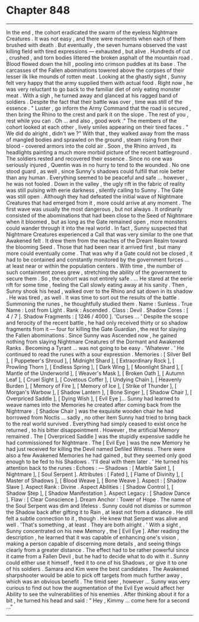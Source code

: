 
# Chapter 848


---

In the end , the cohort eradicated the swarm of the eyeless Nightmare Creatures . It was not easy , and there were moments when each of them brushed with death . But eventually , the seven humans observed the vast killing field with tired expressions — exhausted , but alive .
Hundreds of cut , crushed , and torn bodies littered the broken asphalt of the mountain road . Blood flowed down the hill , pooling into crimson puddles at its base . The carcasses of the Fallen abominations towered above the corpses of their lesser ilk like mounds of rotten meat .
Looking at the ghastly sight , Sunny felt very happy that the army supplied them with actual food . Right now , he was very reluctant to go back to the familiar diet of only eating monster meat .
With a sigh , he turned away and glanced at his ragged band of soldiers . Despite the fact that their battle was over , time was still of the essence .
" Luster , go inform the Army Command that the road is secured , then bring the Rhino to the crest and park it on the slope . The rest of you , rest while you can . Oh … and also , good work ."
The members of the cohort looked at each other , lively smiles appearing on their tired faces .
" We did do alright , didn't we ?"
With that , they walked away from the mass of mangled bodies and sprawled on the ground , steam rising from their blood - covered armors into the cold air . Soon , the Rhino arrived , its headlights painting a much more morbid picture of the recent battleground . The soldiers rested and recovered their essence . Since no one was seriously injured , Quentin was in no hurry to tend to the wounded .
No one stood guard , as well , since Sunny's shadows could fulfill that role better than any human .
Everything seemed to be peaceful and safe … however , he was not fooled .
Down in the valley , the ugly rift in the fabric of reality was still pulsing with eerie darkness , silently calling to Sunny . The Gate was still open . Although they had defeated the initial wave of Nightmare Creatures that had emerged from it , more could arrive at any moment .
The first wave was usually the most dangerous , but not always . It ordinarily consisted of the abominations that had been close to the Seed of Nightmare when it bloomed , but as long as the Gate remained open , more monsters could wander through it into the real world .
In fact , Sunny suspected that Nightmare Creatures experienced a Call that was very similar to the one that Awakened felt . It drew them from the reaches of the Dream Realm toward the blooming Seed . Those that had been near it arrived first , but many more could eventually come .
That was why if a Gate could not be closed , it had to be contained and constantly monitored by the government forces … at least near or within the population centers . With time , the number of such containment zones grew , stretching the ability of the government to secure them .
So , the cohort was not entirely safe .
… He stared at the eerie rift for some time , feeling the Call slowly eating away at his sanity . Then , Sunny shook his head , walked over to the Rhino and sat down in its shadow .
He was tired , as well .
It was time to sort out the results of the battle .
Summoning the runes , he thoughtfully studied them .
Name : Sunless .
True Name : Lost from Light .
Rank : Ascended .
Class : Devil .
Shadow Cores : [ 4 / 7 ].
Shadow Fragments : [ 1246 / 4000 ].
'Curses … '
Despite the scope and ferocity of the recent battle , he had only received thirty or so shadow fragments from it — four for killing the Gate Guardian , the rest for slaying the Fallen abominations . Since Sunny was Ascended now , he gained nothing from slaying Nightmare Creatures of the Dormant and Awakened Ranks .
Becoming a Tyrant … was not going to be easy .
'Whatever . '
He continued to read the runes with a sour expression .
Memories : [ Silver Bell ], [ Puppeteer's Shroud ], [ Midnight Shard ], [ Extraordinary Rock ], [ Prowling Thorn ], [ Endless Spring ], [ Dark Wing ], [ Moonlight Shard ], [ Mantle of the Underworld ], [ Weaver's Mask ], [ Broken Oath ], [ Autumn Leaf ], [ Cruel Sight ], [ Covetous Coffer ], [ Undying Chain ], [ Heavenly Burden ], [ Memory of Fire ], [ Memory of Ice ], [ Strike of Thunder ], [ Morgan's Warbow ], [ Shadow Lantern ], [ Bone Singer ], [ Shadow Chair ], [ Overpriced Saddle ], [ Dying Wish ], [ Evil Eye ]...
Sunny had learned to weave names into the Memories he created after coming back from the Nightmare . [ Shadow Chair ] was the exquisite wooden chair he had borrowed from Noctis … sadly , no other item Sunny had tried to bring back to the real world survived . Everything had simply ceased to exist once he returned , to his bitter disappointment . However , the artificial Memory remained .
The [ Overpriced Saddle ] was the stupidly expensive saddle he had commissioned for Nightmare . The [ Evil Eye ] was the new Memory he had just received for killing the Devil named Defiled Witness . There were also a few Awakened Memories he had gained , but they seemed only good enough to be fed to his Shadows .
'I'll deal with them later . '
He turned his attention back to the runes :
Echoes : —
Shadows : [ Marble Saint ], [ Nightmare ], [ Soul Serpent ].
Attributes : [ Fated ], [ Flame of Divinity ], [ Master of Shadows ], [ Blood Weave ], [ Bone Weave ].
Aspect : [ Shadow Slave ].
Aspect Rank : Divine .
Aspect Abilities : [ Shadow Control ], [ Shadow Step ], [ Shadow Manifestation ].
Aspect Legacy : [ Shadow Dance ].
Flaw : [ Clear Conscience ].
Dream Anchor : Tower of Hope .
The name of the Soul Serpent was dim and lifeless . Sunny could not dismiss or summon the Shadow back after gifting it to Rain , at least not from a distance . He still felt a subtle connection to it , though . He knew that Serpent was alive and well .
'That's something , at least . They are both alright . '
With a sight , Sunny concentrated on his new Memory , the [ Evil Eye ]. After reading the description , he learned that it was capable of enhancing one's vision , making a person capable of discerning more details , and seeing things clearly from a greater distance . The effect had to be rather powerful since it came from a Fallen Devil , but he had to decide what to do with it .
Sunny could either use it himself , feed it to one of his Shadows , or give it to one of his soldiers .
Samara and Kim were the best candidates . The Awakened sharpshooter would be able to pick off targets from much further away , which was an obvious benefit . The timid seer , however … Sunny was very curious to find out how the augmentation of the Evil Eye would affect her Ability to see the vulnerabilities of his enemies .
After thinking about it for a bit , he turned his head and said :
" Hey , Kimmy ... come here for a second …"

---

